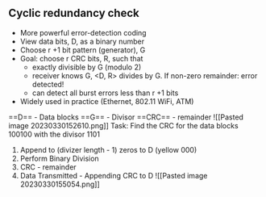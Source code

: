 ## Cyclic redundancy check

- More powerful error-detection coding 
- View data bits, D, as a binary number 
- Choose r +1 bit pattern (generator), G 
- Goal: choose r CRC bits, R, such that 
	- exactly divisible by G (modulo 2) 
	- receiver knows G, <D, R> divides by G. If non-zero remainder: error detected! 
	- can detect all burst errors less than r +1 bits 
- Widely used in practice (Ethernet, 802.11 WiFi, ATM)

==D== - Data blocks
==G== - Divisor
==CRC== - remainder
![[Pasted image 20230330152610.png]]
Task:
Find the CRC for the data blocks 100100 with the divisor 1101
1) Append to (divizer length - 1) zeros to D (yellow 000)
2) Perform Binary Division
3) CRC - remainder
4) Data Transmitted - Appending CRC to D
![[Pasted image 20230330155054.png]]
